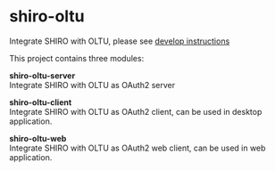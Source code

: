 # shiro-oltu
Integrate SHIRO with OLTU, please see [develop instructions](/hawkxu/shrio-oltu/wiki)

This project contains three modules:<br>
<p>
<b>shiro-oltu-server</b><br>
Integrate SHIRO with OLTU as OAuth2 server<br>
</p>

<p>
<b>shiro-oltu-client</b><br>
Integrate SHIRO with OLTU as OAuth2 client, can be used in desktop application.
</p>

<p>
<b>shiro-oltu-web</b><br>
Integrate SHIRO with OLTU as OAuth2 web client, can be used in web application.
</p>